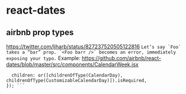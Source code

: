 # react-dates
## airbnb prop types
https://twitter.com/ljharb/status/827237520505122816 
```Let’s say `Foo` takes a “bar” prop. `<Foo barr />` becomes an error, immediately exposing your typo.```
Example: https://github.com/airbnb/react-dates/blob/master/src/components/CalendarWeek.jsx
``` const propTypes = forbidExtraProps({
  children: or([childrenOfType(CalendarDay), childrenOfType(CustomizableCalendarDay)]).isRequired,
}); ```
